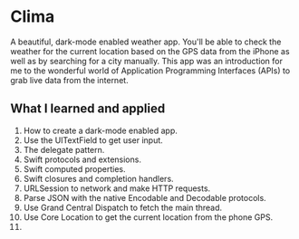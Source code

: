 # Clima

 A beautiful, dark-mode enabled weather app. You'll be able to check the weather for the current location based on the GPS data from the iPhone as well as by searching for a city manually.
 This app was an introduction for me  to the wonderful world of Application Programming Interfaces (APIs) to grab live data from the internet.
 
 ## What I learned and applied 

1. How to create a dark-mode enabled app.
2. Use the UITextField to get user input.
3. The delegate pattern.
4. Swift protocols and extensions.
5. Swift computed properties.
6. Swift closures and completion handlers.
7. URLSession to network and make HTTP requests.
8. Parse JSON with the native Encodable and Decodable protocols.
9. Use Grand Central Dispatch to fetch the main thread.
10. Use Core Location to get the current location from the phone GPS.
11. 
